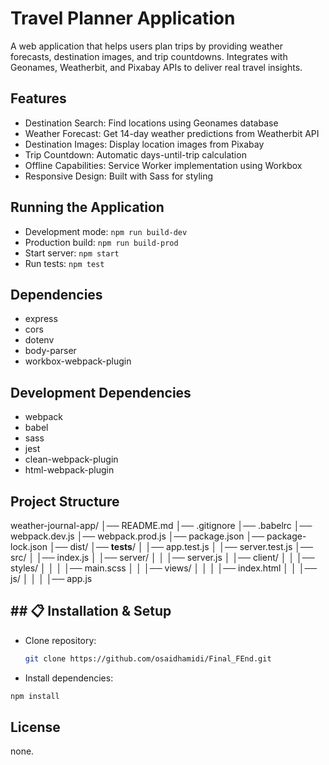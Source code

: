 # Travel Planner Application

A web application that helps users plan trips by providing weather forecasts, destination images, and trip countdowns. Integrates with Geonames, Weatherbit, and Pixabay APIs to deliver real travel insights.

## Features

- Destination Search: Find locations using Geonames database
- Weather Forecast: Get 14-day weather predictions from Weatherbit API
- Destination Images: Display location images from Pixabay
- Trip Countdown: Automatic days-until-trip calculation
- Offline Capabilities: Service Worker implementation using Workbox
- Responsive Design: Built with Sass for styling


## Running the Application

- Development mode: `npm run build-dev`
- Production build: `npm run build-prod`
- Start server: `npm start`
- Run tests: `npm test`

## Dependencies
- express
- cors
- dotenv
- body-parser
- workbox-webpack-plugin

## Development Dependencies
- webpack
- babel
- sass
- jest
- clean-webpack-plugin
- html-webpack-plugin

## Project Structure
weather-journal-app/
│── README.md
│── .gitignore
│── .babelrc
│── webpack.dev.js
│── webpack.prod.js
│── package.json
│── package-lock.json
│── dist/
│── __tests__/
│   │── app.test.js
│   │── server.test.js
│── src/
│   │── index.js
│   │── server/
│   │   │── server.js
│   │── client/
│   │   │── styles/
│   │   │   │── main.scss
│   │   │── views/
│   │   │   │── index.html
│   │   │── js/
│   │   │   │── app.js


## ## 📋 Installation & Setup

- Clone repository:
   ```bash
   git clone https://github.com/osaidhamidi/Final_FEnd.git
   ```
- Install dependencies:
```bash
npm install
```

## License
none.